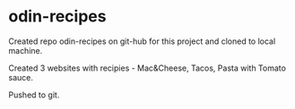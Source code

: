 # odin-recipes

Created repo odin-recipes on git-hub for this project and cloned to local machine.

Created 3 websites with recipies - Mac&Cheese, Tacos, Pasta with Tomato sauce. 

Pushed to git.